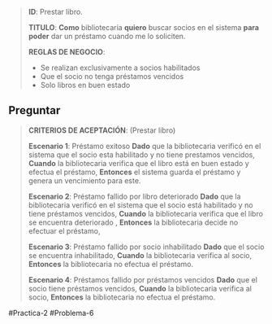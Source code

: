 > **ID**: Prestar libro.
> 
> **TITULO**: **Como** bibliotecaria **quiero** buscar socios en el sistema **para poder** dar un préstamo cuando me lo soliciten.
> 
> **REGLAS DE NEGOCIO**:
> - Se realizan exclusivamente a socios habilitados
> - Que el socio no tenga préstamos vencidos
> - Solo libros en buen estado
>

## Preguntar
> **CRITERIOS DE ACEPTACIÓN**: (Prestar libro)
> 
> **Escenario 1**: Préstamo exitoso
> **Dado** que la bibliotecaria verificó en el sistema que el socio esta habilitado y no tiene prestamos vencidos,
> **Cuando** la bibliotecaria verifica que el libro está en buen estado y efectua el préstamo,
> **Entonces** el sistema guarda el préstamo y genera un vencimiento para este.
>
> **Escenario 2**: Préstamo fallido por libro deteriorado
> **Dado** que la bibliotecaria verificó en el sistema que el socio está habilitado y no tiene préstamos vencidos,
> **Cuando** la bibliotecaria verifica que el libro se encuentra deteriorado ,
> **Entonces** la bibliotecaria decide no efectuar el préstamo,
>
> **Escenario 3**: Préstamo fallido por socio inhabilitado
> **Dado** que el socio se encuentra inhabilitado,
> **Cuando** la bibliotecaria verifica al socio,
> **Entonces** la bibliotecaria no efectua el préstamo.
>
> **Escenario 4**: Préstamos fallido por préstamos vencidos
> **Dado** que el socio tiene préstamos vencidos,
> **Cuando** la bibliotecaria verifica al socio,
> **Entonces** la bibliotecaria no efectua el préstamo.
>

#Practica-2 #Problema-6